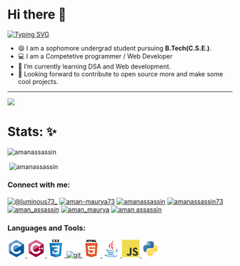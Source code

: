 # Hi there 👋

[![Typing SVG](https://readme-typing-svg.herokuapp.com?color=40EDF7&lines=This+is+Aman+Maurya)](https://git.io/typing-svg)


<!-- <img src="https://github.com/Aryan-Srivastava/Aryan-Srivastava/blob/main/monkey.gif" alt="coding monke" width="380" class="center"/> -->

- 😄 I am a sophomore undergrad student pursuing **B.Tech(C.S.E.)**.
- 💻 I am a Competetive programmer / Web Developer
- 🌱 I’m currently learning DSA and Web development.
- 🎯 Looking forward to contribute to open source more and make some cool projects.

***

![](https://komarev.com/ghpvc/?username=AmanAssassin&color=blue)



# Stats: ✨
<p><img align="" src="https://github-readme-stats.vercel.app/api/top-langs?username=amanassassin&show_icons=true&locale=en&layout=compact&theme=tokyonight" alt="amanassassin" /></p> 

<p>&nbsp;<img align="center" src="https://github-readme-stats.vercel.app/api?username=amanassassin&show_icons=true&locale=en&theme=tokyonight" alt="amanassassin" /></p>




<h3 align="left">Connect with me:</h3>
<p align="left">
<a href="https://twitter.com/luminous73_" target="blank"><img align="center" src="https://raw.githubusercontent.com/rahuldkjain/github-profile-readme-generator/master/src/images/icons/Social/twitter.svg" alt="@luminous73_" height="30" width="40" /></a>
<a href="https://www.linkedin.com/in/aman-maurya73/" target="blank"><img align="center" src="https://raw.githubusercontent.com/rahuldkjain/github-profile-readme-generator/master/src/images/icons/Social/linked-in-alt.svg" alt="aman-maurya73" height="30" width="40" /></a>
<a href="https://www.codechef.com/users/amanassassin" target="blank"><img align="center" src="https://cdn.jsdelivr.net/npm/simple-icons@3.1.0/icons/codechef.svg" alt="amanassassin" height="30" width="40" /></a>
<a href="https://www.hackerrank.com/amanassassin73" target="blank"><img align="center" src="https://raw.githubusercontent.com/rahuldkjain/github-profile-readme-generator/master/src/images/icons/Social/hackerrank.svg" alt="amanassassin73" height="30" width="40" /></a>
<a href="https://codeforces.com/profile/aman_assassin" target="blank"><img align="center" src="https://cdn.jsdelivr.net/npm/simple-icons@3.0.1/icons/codeforces.svg" alt="aman_assassin" height="30" width="40" /></a>
<a href="https://www.leetcode.com/aman_maurya" target="blank"><img align="center" src="https://raw.githubusercontent.com/rahuldkjain/github-profile-readme-generator/master/src/images/icons/Social/leet-code.svg" alt="aman_maurya" height="30" width="40" /></a>
<a href="https://auth.geeksforgeeks.org/user/aman assassin" target="blank"><img align="center" src="https://raw.githubusercontent.com/rahuldkjain/github-profile-readme-generator/master/src/images/icons/Social/geeks-for-geeks.svg" alt="aman assassin" height="30" width="40" /></a>
</p>

<h3 align="left">Languages and Tools:</h3>
<p align="left"> <a href="https://www.cprogramming.com/" target="_blank"> <img src="https://raw.githubusercontent.com/devicons/devicon/master/icons/c/c-original.svg" alt="c" width="40" height="40"/> </a> <a href="https://www.w3schools.com/cpp/" target="_blank"> <img src="https://raw.githubusercontent.com/devicons/devicon/master/icons/cplusplus/cplusplus-original.svg" alt="cplusplus" width="40" height="40"/> </a> <a href="https://www.w3schools.com/css/" target="_blank"> <img src="https://raw.githubusercontent.com/devicons/devicon/master/icons/css3/css3-original-wordmark.svg" alt="css3" width="40" height="40"/> </a> <a href="https://git-scm.com/" target="_blank"> <img src="https://www.vectorlogo.zone/logos/git-scm/git-scm-icon.svg" alt="git" width="40" height="40"/> </a> <a href="https://www.w3.org/html/" target="_blank"> <img src="https://raw.githubusercontent.com/devicons/devicon/master/icons/html5/html5-original-wordmark.svg" alt="html5" width="40" height="40"/> </a> <a href="https://www.java.com" target="_blank"> <img src="https://raw.githubusercontent.com/devicons/devicon/master/icons/java/java-original.svg" alt="java" width="40" height="40"/> </a> <a href="https://developer.mozilla.org/en-US/docs/Web/JavaScript" target="_blank"> <img src="https://raw.githubusercontent.com/devicons/devicon/master/icons/javascript/javascript-original.svg" alt="javascript" width="40" height="40"/> </a> <a href="https://www.python.org" target="_blank"> <img src="https://raw.githubusercontent.com/devicons/devicon/master/icons/python/python-original.svg" alt="python" width="40" height="40"/> </a> </p>

